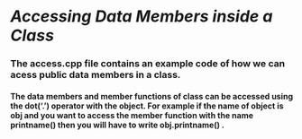 # *Accessing Data Members inside a Class*

### The access.cpp file contains an example code of how we can acess public data members in a class. 

#### The data members and member functions of class can be accessed using the dot(‘.’) operator with the object. For example if the name of object is obj and you want to access the member function with the name printname() then you will have to write obj.printname() .